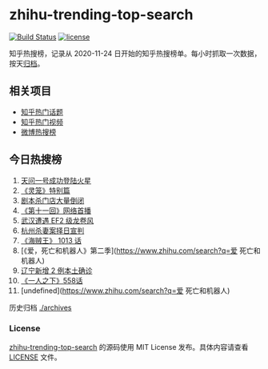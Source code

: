 # zhihu-trending-top-search

[![Build Status](https://github.com/justjavac/zhihu-trending-top-search/workflows/ci/badge.svg?branch=main)](https://github.com/justjavac/zhihu-trending-top-search/actions)
[![license](https://img.shields.io/github/license/justjavac/zhihu-trending-top-search)](https://github.com/justjavac/zhihu-trending-top-search/blob/main/LICENSE)

知乎热搜榜，记录从 2020-11-24 日开始的知乎热搜榜单。每小时抓取一次数据，按天[归档](./archives)。

## 相关项目

- [知乎热门话题](https://github.com/justjavac/zhihu-trending-hot-questions)
- [知乎热门视频](https://github.com/justjavac/zhihu-trending-hot-video)
- [微博热搜榜](https://github.com/justjavac/weibo-trending-hot-search)

## 今日热搜榜

<!-- BEGIN -->
<!-- 最后更新时间 Sun May 16 2021 11:25:06 GMT+0800 (China Standard Time) -->

1. [天问一号成功登陆火星](https://www.zhihu.com/search?q=天问一号)
2. [《灵笼》特别篇](https://www.zhihu.com/search?q=灵笼)
3. [剧本杀门店大量倒闭](https://www.zhihu.com/search?q=剧本杀)
4. [《第十一回》网络首播](https://www.zhihu.com/search?q=第十一回)
5. [武汉遭遇 EF2 级龙卷风](https://www.zhihu.com/search?q=武汉龙卷风)
6. [杭州杀妻案择日宣判](https://www.zhihu.com/search?q=杭州杀妻案)
7. [《海贼王》 1013 话](https://www.zhihu.com/search?q=海贼王)
8. [《爱，死亡和机器人》第二季](https://www.zhihu.com/search?q=爱 死亡和机器人)
9. [辽宁新增 2 例本土确诊](https://www.zhihu.com/search?q=辽宁新增)
10. [《一人之下》558话](https://www.zhihu.com/search?q=一人之下漫画)
11. [undefined](https://www.zhihu.com/search?q=爱 死亡和机器人)

<!-- END -->

历史归档 [./archives](./archives)

### License

[zhihu-trending-top-search](https://github.com/justjavac/zhihu-trending-top-search)
的源码使用 MIT License 发布。具体内容请查看 [LICENSE](./LICENSE) 文件。
